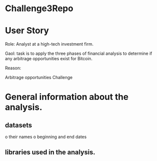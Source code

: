 # Challenge3Repo



# User Story
Role: Analyst at a high-tech investment firm.

Gaol: task is to apply the three phases of financial analysis to determine if any arbitrage opportunities exist for Bitcoin.


Reason:

Arbitrage opportunities  Challenge



# General information about the analysis.


## datasets
o	their names 
o	 beginning and end dates
## libraries used in the analysis.



